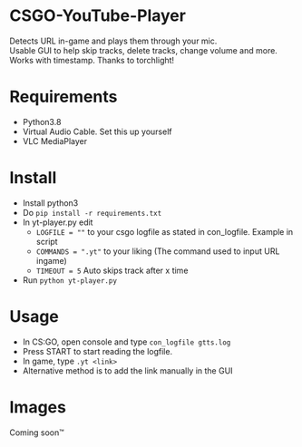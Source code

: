 # CSGO-YouTube-Player
Detects URL in-game and plays them through your mic.\
Usable GUI to help skip tracks, delete tracks, change volume and more.\
Works with timestamp. Thanks to torchlight!

# Requirements
- Python3.8
- Virtual Audio Cable. Set this up yourself
- VLC MediaPlayer

# Install
- Install python3
- Do `pip install -r requirements.txt`
- In yt-player.py edit
  - `LOGFILE = ""` to your csgo logfile as stated in con_logfile. Example in script
  - `COMMANDS = ".yt"` to your liking (The command used to input URL ingame)
  - `TIMEOUT = 5` Auto skips track after x time
- Run `python yt-player.py`

# Usage
- In CS:GO, open console and type `con_logfile gtts.log`
- Press START to start reading the logfile.
- In game, type `.yt <link>`
- Alternative method is to add the link manually in the GUI

# Images
Coming soon™
